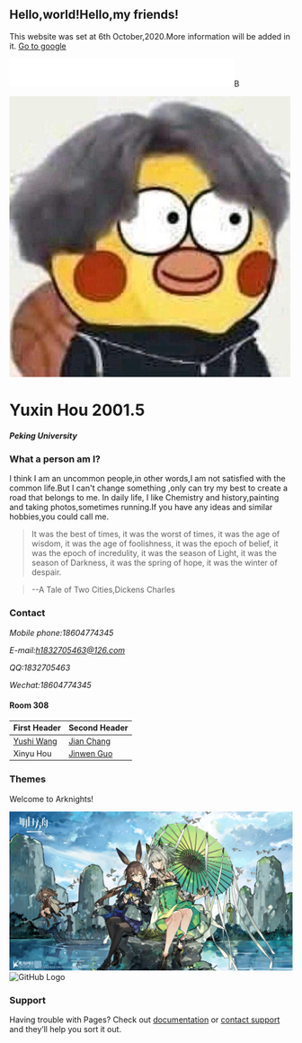## Hello,world!Hello,my friends!

This website was set at 6th October,2020.More information will be added in it.
[Go to google ](https://google.com/)

<embed src="sys_friend.mp3" autostart="true" loop="true" width="400X" height="50X">B

![GitHub Logo](/tx.jpg)

<background>

# Yuxin Hou 2001.5 
##### Peking University

### What a person am I?

I think I am an uncommon people,in other words,I am not satisfied with the common life.But I can't change something ,only can try my best to create a road that belongs to me.
In daily life, I like Chemistry and history,painting and taking photos,sometimes running.If you have any ideas and similar hobbies,you could call me.

>It was the best of times, it was the worst of times, it was the age of wisdom, it was the age of foolishness, it was the epoch of belief, it was the epoch of incredulity, it was the season of Light, it was the season of Darkness, it was the spring of hope, it was the winter of despair.

>--A Tale of Two Cities,Dickens Charles


### Contact
*Mobile phone:18604774345*

*E-mail:h1832705463@126.com*

*QQ:1832705463*

*Wechat:18604774345*

#### Room 308

First Header | Second Header
------------ | -------------
[Yushi Wang](https:kat717.github.io/) |[Jian Chang](https:cj-yy.github.io/)
Xinyu Hou    |[Jinwen Guo](https:guojinwen1.github.io/)

### Themes

Welcome to Arknights!

![GitHub Logo](/A1.jpg)
![GitHub Logo](/A2.jpg)

### Support 

Having trouble with Pages? Check out [documentation](https://docs.github.com/categories/github-pages-basics/) or [contact support](https://github.com/contact) and they’ll help you sort it out.
